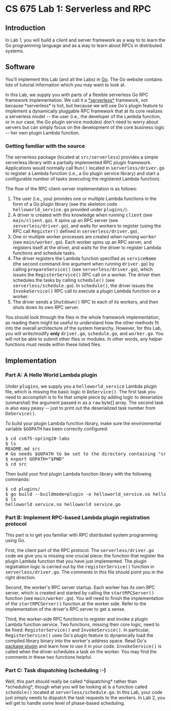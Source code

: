 # CS 675 Lab 1: Serverless and RPC

<h2>Introduction</h2>
<p>
In Lab 1, you will build a client and server framework as a way to
to learn the Go programming language and as a way to learn about RPCs
in distributed systems. 
</p>

<h2>Software</h2>
<p>
You'll implement this Lab (and all the Labs) in  <a
href="http://www.golang.org/">Go</a>. The Go website contains lots
of tutorial information which you may want to look at.
</p>

<p>
In this Lab, we supply you with parts of a flexible serverless Go
RPC framework implementation. We call it a <a
href="https://aws.amazon.com/lambda/">*serverless*</a> framework, not
because *serverless* is hot, but because we will use Go's plugin
feature to implement a dynamically pluggable RPC framework that at
its core realizes a serverless model -- the user (i.e., the developer
of the Lambda function, or in our case, the Go plugin service
modules) don't need to worry about servers but can simply focus on
the development of the core business logic -- her own plugin Lambda
function.
</p>

<h3>Getting familiar with the source</h3>
<p>
The serverless package (located at <tt>src/serverless</tt>) provides
a simple serverless library with a partially implemented RPC plugin
framework. Applications would normally call <tt>Run()</tt> located in
<tt>serverless/driver.go</tt> to register a Lambda function (i.e., a 
Go plugin service library) and start a configurable number of tasks
(executing the registered Lambda function).
</p>

<p>
The flow of the RPC client-server implementation is as follows:
<ol>
	<li>
		The user (i.e., you) provides one or multiple Lambda functions in
the form of a Go plugin library (see the skeleton code
<tt>helloworld_service.go</tt> provided under <tt>plugins/</tt>).
	</li>
	<li>
		A driver is created with this knowledge when running
<tt>client</tt> (see <tt>main/client.go</tt>). It spins up an RPC
server (see <tt>serverless/driver.go</tt>), and waits for workers to
register (using the RPC call <tt>Register()</tt> defined in
<tt>serverless/driver.go</tt>). 
	</li>
	<li>
		One or multiple worker processes are created when running
<tt>worker</tt> (see <tt>main/worker.go</tt>). Each worker spins up
an RPC server, and registers itself at the driver, and waits for the
driver to register Lambda functions and schedule tasks.
	</li>
	<li>
		The driver registers the Lambda function specified as
<tt>serviceName</tt> (the second command-line argument when running
<tt>driver.go</tt>) by calling <tt>prepareService()</tt> (see
<tt>serverless/driver.go</tt>), which issues the
<tt>RegisterService()</tt> RPC call on a worker.  The driver then
schedules the tasks by calling <tt>schedule()</tt> (see
<tt>serverless/schedule.go</tt>). In <tt>schedule()</tt>, the driver
issues the <tt>InvokeService()</tt> RPC call to execute a
plugin Lambda function on a worker.
	</li>
	<li>
		The driver sends a <tt>Shutdown()</tt> RPC to each of its
workers, and then shuts down its own RPC server.
	</li>
</ol>

You should look through the files in the whole framework
implementation, as reading them might be useful to understand how the
other methods fit into the overall architecture of the system
hierarchy. However, for this Lab, you will write/modify
<strong>only</strong> <tt>driver.go</tt>, <tt>schedule.go</tt>, and
<tt>worker.go</tt>. You will not be able to submit other files or
modules. In other words, any helper functions must reside within
these listed files.
</p> 

<h2>Implementation</h2>

<h3>Part A: A Hello World Lambda plugin</h3>

<p>
Under <tt>plugins</tt>, we supply you a <tt>helloworld_service</tt>
Lambda plugin file, which is missing the basic logic in
<tt>DoService()</tt>. The first task you need to accomplish is to fix
that simple piece by adding logic to deserialize (unmarshal) the
argument passed in as a <tt>raw</tt> byte[] array. The second task is
also easy peasy -- just to print out the deserialized task number
from <tt>DoService()</tt>.
</p>

<p>
To build your plugin Lambda function library, make sure the
environmental variable <tt>$GOPATH</tt> has been correctly
configured:

<pre>
$ cd cs675-spring20-labs
$ ls
README.md src
# Go needs $GOPATH to be set to the directory containing "src"
$ export GOPATH="$PWD"
$ cd src
</pre>

<p>
Then build your first plugin Lambda function library with the
following commands:
<pre>
$ cd plugins/
$ go build --buildmode=plugin -o helloworld_service.so helloworld_service.go
$ ls
helloworld_service.so helloworld_service.go
</pre>

</p>

<h3>Part B: Implement RPC-based Lambda plugin registration protocol</h3>

<p>
This part is to get you familiar with RPC distributed system
programming using Go. 

<p>
First, the client part of the RPC protocol.
The <tt>serverless/driver.go</tt> code we give you is missing one
crucial piece: the function that register the plugin Lambda function
that you have just implemented. The plugin registration logic is
carried out by the <tt>registerService()</tt> function in
<tt>serverless/driver.go</tt>. The comments in this file should point
you in the right direction.

<p>
Second, the worker's RPC server startup.
Each worker has its own RPC server, which is created and started by
calling the <tt>startRPCServer()</tt> function (see
<tt>main/worker.go</tt>). You will need to finish the implementation
of the <tt>startRPCServer()</tt> function at the worker side. Refer
to the implementation of the driver's RPC server to get a sense.


<p>
Third, the worker-side RPC functions to register and invoke a plugin Lambda
function service.
Two functions, missing their core logic, need to be fixed: 
<tt>RegisterService()</tt> and <tt>InvokeService()</tt>.  In
particular, <tt>RegisterService()</tt> uses Go's plugin feature to
dynamically load the compiled library binary into the worker's
address space. Read Go's <a
href="https://golang.org/pkg/plugin/">package plugin</a> and learn
how to use it in your code.
<tt>InvokeService()</tt> is called when the driver schedules a task
on the worker. You may find the comments in these two functions 
helpful.
</p>

<h3>Part C: Task dispatching (scheduling :-)</h3>

<p>
Well, this part should really be called *dispatching* rather than
*scheduling*, though what you will be looking at is a function called
<tt>schedule()</tt> located at <tt>serverless/schedule.go</tt>. In
this Lab, your code just simply needs to dispatch the task requests
to the workers. In Lab 2, you will get to handle some level of
phase-based scheduling.

<p>


</p>
